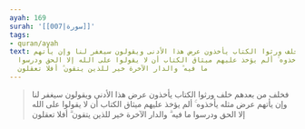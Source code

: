 ```yaml
---
ayah: 169
surah: '[[007|سورة]]'
tags:
- quran/ayah
text: فخلف من بعدهم خلف ورثوا الكتاب يأخذون عرض هذا الأدنى ويقولون سيغفر لنا وإن يأتهم
  عرض مثله يأخذوه ۚ ألم يؤخذ عليهم ميثاق الكتاب أن لا يقولوا على الله إلا الحق ودرسوا
  ما فيه ۗ والدار الآخرة خير للذين يتقون ۗ أفلا تعقلون
---
```

> فخلف من بعدهم خلف ورثوا الكتاب يأخذون عرض هذا الأدنى ويقولون سيغفر لنا وإن يأتهم عرض مثله يأخذوه ۚ ألم يؤخذ عليهم ميثاق الكتاب أن لا يقولوا على الله إلا الحق ودرسوا ما فيه ۗ والدار الآخرة خير للذين يتقون ۗ أفلا تعقلون

